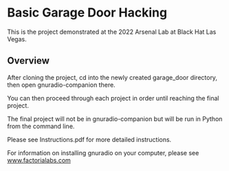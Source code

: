 # Basic Garage Door Hacking
This is the project demonstrated at the 2022 Arsenal
Lab at Black Hat Las Vegas.

## Overview
After cloning the project, cd into the newly created
garage_door directory, then open gnuradio-companion 
there.

You can then proceed through each project in order until
reaching the final project.

The final project will not be in gnuradio-companion
but will be run in Python from the command line.

Please see Instructions.pdf for more detailed instructions.

For information on installing gnuradio on your computer,
please see www.factorialabs.com
